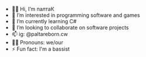 - 👋🏽 Hi, I’m палтаК
- 👀 I’m interested in programming software and games
- 🌱 I’m currently learning C#
- 💞️ I’m looking to collaborate on software projects 
- 📫 ig: @paltareborn.cw
- 🤝🏽 Pronouns: we/our
- ⚡ Fun fact: I'm a bassist

<!---
paltaCringe/paltaCringe is a ✨ special ✨ repository because its `README.md` (this file) appears on your GitHub profile.
You can click the Preview link to take a look at your changes.
--->
